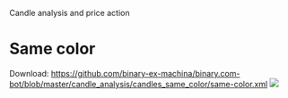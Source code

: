 Candle analysis and price action

# Same color

Download: https://github.com/binary-ex-machina/binary.com-bot/blob/master/candle_analysis/candles_same_color/same-color.xml
![](https://github.com/binary-ex-machina/binary.com-bot/blob/master/candle_analysis/candles_same_color/same-color.png)